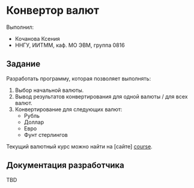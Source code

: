 # Конвертор валют

Выполнил:

 - Кочанова Ксения
 - ННГУ, ИИТММ, каф. МО ЭВМ, группа 0816

## Задание
Разработать программу, которая позволяет выполнять:  
1. Выбор начальной валюты.  
2. Вывод результатов конвертирования для одной валюты / для всех валют.  
3. Конвертирование для следующих валют:  
   - Рубль
   - Доллар
   - Евро
   - Фунт стерлингов

Текущий валютный курс можно найти на [сайте] [course].

## Документация разработчика

TBD

<!-- LINKS -->

[course]: http://www.banki.ru/products/currency/cb/